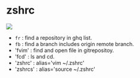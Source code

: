 # zshrc

![]("https://img.shields.io/cirrus/github/nusuke/dotfiles")
- `fr` : find a repository in ghq list. 
- `fb` : find a branch includes origin remote branch.
- 'fvim' : find and open file in gitrepositoy.
- 'fcd' : ls and cd.
- 'zshrc' : alias='vim ~/.zshrc'
- 'zshrcs' : alias='source ~/.zshrc'
